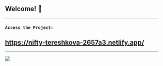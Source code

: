 ## Welcome! 👋
--------------------------------------------------------------------------

### `Access the Project:`

## https://nifty-tereshkova-2657a3.netlify.app/

--------------------------------------------------------------------------

![](https://user-images.githubusercontent.com/26381791/150001135-8310a4c0-8422-4043-827a-72be61ebd02d.png)
